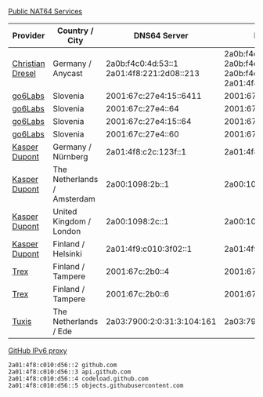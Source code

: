 [Public NAT64 Services](https://nat64.xyz/)

<table>
	<thead>
		<tr>
			<th scope="col">Provider</th>
			<th>Country / City</th>
			<th>DNS64 Server</th>
			<th>NAT64 Prefix</th>
			<th>DoH</th>
			<th>DoT</th>
		</tr>
	</thead>
	<tbody>
		<tr>
			<td><a href="https://nat64.dresel.systems/">Christian Dresel</a></td>
			<td>Germany / Anycast</td>
			<td>2a0b:f4c0:4d:53::1<br />
			2a01:4f8:221:2d08::213</td>
			<td>2a0b:f4c0:4d:1::/96<br />
			2a0b:f4c0:4d:2::/96<br />
			2a0b:f4c0:4d:3::/96<br />
			2a01:4f8:221:2d08:64:0::/96</td>
			<td></td>
			<td></td>
		</tr>
		<tr>
			<td><a href="https://go6lab.si/current-ipv6-tests/nat64dns64-public-test/">go6Labs</a></td>
			<td>Slovenia</td>
			<td>2001:67c:27e4:15::6411</td>
			<td>2001:67c:27e4:642::/96</td>
			<td></td>
			<td></td>
		</tr>
		<tr>
			<td><a href="https://go6lab.si/current-ipv6-tests/nat64dns64-public-test/">go6Labs</a></td>
			<td>Slovenia</td>
			<td>2001:67c:27e4::64</td>
			<td>2001:67c:27e4:64::/96</td>
			<td></td>
			<td></td>
		</tr>
		<tr>
			<td><a href="https://go6lab.si/current-ipv6-tests/nat64dns64-public-test/">go6Labs</a></td>
			<td>Slovenia</td>
			<td>2001:67c:27e4:15::64</td>
			<td>2001:67c:27e4:1064::/96</td>
			<td></td>
			<td></td>
		</tr>
		<tr>
			<td><a href="https://go6lab.si/current-ipv6-tests/nat64dns64-public-test/">go6Labs</a></td>
			<td>Slovenia</td>
			<td>2001:67c:27e4::60</td>
			<td>2001:67c:27e4:11::/96</td>
			<td></td>
			<td></td>
		</tr>
		<tr>
			<td><a href="https://nat64.net/">Kasper Dupont</a></td>
			<td>Germany / Nürnberg</td>
			<td>2a01:4f8:c2c:123f::1</td>
			<td>2a01:4f8:c2c:123f:64::/96</td>
			<td></td>
			<td>dot.nat64.dk</td>
		</tr>
		<tr>
			<td><a href="https://nat64.net/">Kasper Dupont</a></td>
			<td>The Netherlands / Amsterdam</td>
			<td>2a00:1098:2b::1</td>
			<td>2a00:1098:2b::/96</td>
			<td></td>
			<td>dot.nat64.dk</td>
		</tr>
		<tr>
			<td><a href="https://nat64.net/">Kasper Dupont</a></td>
			<td>United Kingdom / London</td>
			<td>2a00:1098:2c::1</td>
			<td>2a00:1098:2c::/96</td>
			<td></td>
			<td>dot.nat64.dk</td>
		</tr>
		<tr>
			<td><a href="https://nat64.net/">Kasper Dupont</a></td>
			<td>Finland / Helsinki</td>
			<td>2a01:4f9:c010:3f02::1</td>
			<td>2a01:4f9:c010:3f02:64::/96</td>
			<td></td>
			<td>dot.nat64.dk</td>
		</tr>
		<tr>
			<td><a href="http://www.trex.fi/2011/dns64.html">Trex</a></td>
			<td>Finland / Tampere</td>
			<td>2001:67c:2b0::4</td>
			<td>2001:67c:2b0:db32::/96</td>
			<td></td>
			<td></td>
		</tr>
		<tr>
			<td><a href="http://www.trex.fi/2011/dns64.html">Trex</a></td>
			<td>Finland / Tampere</td>
			<td>2001:67c:2b0::6</td>
			<td>2001:67c:2b0:db32:0:1::/96</td>
			<td></td>
			<td></td>
		</tr>
		<tr>
			<td><a href="https://www.tuxis.nl/blog/public-doh-dot-dns64-nat64-service-20191021/">Tuxis</a></td>
			<td>The Netherlands / Ede</td>
			<td>2a03:7900:2:0:31:3:104:161</td>
			<td>2a03:7900:6446::/96</td>
			<td>https://nat64.tuxis.nl/</td>
			<td>nat64.tuxis.nl</td>
		</tr>
	</tbody>
</table>

[GitHub IPv6 proxy](https://danwin1210.de/github-ipv6-proxy.php)
```
2a01:4f8:c010:d56::2 github.com
2a01:4f8:c010:d56::3 api.github.com
2a01:4f8:c010:d56::4 codeload.github.com
2a01:4f8:c010:d56::5 objects.githubusercontent.com
```
